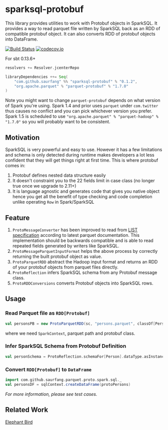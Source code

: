 # sparksql-protobuf

This library provides utilities to work with Protobuf objects in SparkSQL.
It provides a way to read parquet file written by SparkSQL back as an RDD of compatible protobuf object.
It can also converts RDD of protobuf objects into DataFrame.

[![Build Status](https://travis-ci.org/saurfang/sparksql-protobuf.svg?branch=master)](https://travis-ci.org/saurfang/sparksql-protobuf)
[![codecov.io](https://codecov.io/github/saurfang/sparksql-protobuf/coverage.svg?branch=master)](https://codecov.io/github/saurfang/sparksql-protobuf?branch=master)

For sbt 0.13.6+

```scala
resolvers += Resolver.jcenterRepo

libraryDependencies ++= Seq(
    "com.github.saurfang" %% "sparksql-protobuf" % "0.1.2",
    "org.apache.parquet" % "parquet-protobuf" % "1.7.0"
)
```

Note you might want to change `parquet-protobuf` depends on what version of Spark you're using. Spark 1.4 and prior uses
`parquet` under `com.twitter` thus causes no conflict and you can pick whichever version you prefer. Spark 1.5 is scheduled
to use `"org.apache.parquet" % "parquet-hadoop" % "1.7.0"` so you will probably want to be consistent.

## Motivation

SparkSQL is very powerful and easy to use. However it has a few limitations and schema is only detected during runtime
makes developers a lot less confident that they will get things right at first time. This is where protobuf comes in:

1. Protobuf defines nested data structure easily 
2. It doesn't constraint you to the 22 fields limit in case class (no longer true once we upgrade to 2.11+)
3. It is language agnostic and generates code that gives you native object 
hence you get all the benefit of type checking and code completion unlike operating `Row` in Spark/SparkSQL

## Feature
1. `ProtoMessageConverter` has been improved to read from [LIST specification](https://github.com/apache/parquet-format/blob/master/LogicalTypes.md#lists)
according to latest parquet documentation. This implementation should be backwards compatible and is able to read repeated
fields generated by writers like SparkSQL.
2. `ProtoMessageParquetInputFormat` helps the above process by correctly returning the built protobuf object as value.
3. `ProtoParquetRDD` abstract the Hadoop input format and returns an RDD of your protobuf objects from parquet files directly.
4. `ProtoReflection` infers SparkSQL schema from any Protobuf message class.
5. `ProtoRDDConversions` converts Protobuf objects into SparkSQL rows.

## Usage

### Read Parquet file as `RDD[Protobuf]`

```scala
val personsPB = new ProtoParquetRDD(sc, "persons.parquet", classOf[Person])
```

where we need `SparkContext`, parquet path and protobuf class.

### Infer SparkSQL Schema from Protobuf Definition

```scala
val personSchema = ProtoReflection.schemaFor[Person].dataType.asInstanceOf[StructType]
```

### Convert `RDD[Protobuf]` to `DataFrame`

```scala
import com.github.saurfang.parquet.proto.spark.sql._
val personsDF = sqlContext.createDataFrame(protoPersons)
```

*For more information, please see test cases.*

## Related Work
[Elephant Bird](https://github.com/twitter/elephant-bird)
